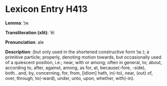 # Lexicon Entry H413

**Lemma**: אֵל

**Transliteration (xlit)**: ʼêl

**Pronunciation**: ale

**Description**:
(but only used in the shortened constructive form אֶל ); a primitive particle; properly, denoting motion towards, but occasionally used of a quiescent position, i.e.; near, with or among; often in general, to; about, according to, after, against, among, as for, at, because(-fore, -side), both...and, by, concerning, for, from, [idiom] hath, in(-to), near, (out) of, over, through, to(-ward), under, unto, upon, whether, with(-in).
